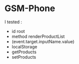 # GSM-Phone
I tested : 
- id root
- method renderProductList
- (event.target.inputName.value)
- localStorage
- getProducts
- setProducts
